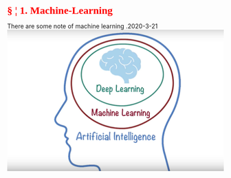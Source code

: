 <font color=red size=5 face="TimesNewRoman"><b>&sect; &brvbar; 1.  Machine-Learning</b></font>

There are some note of machine learning .2020-3-21
![](img/2020-03-21-12-15-16.png)
